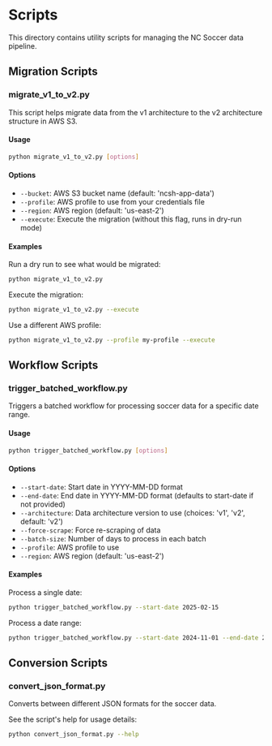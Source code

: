 # Scripts

This directory contains utility scripts for managing the NC Soccer data pipeline.

## Migration Scripts

### migrate_v1_to_v2.py

This script helps migrate data from the v1 architecture to the v2 architecture structure in AWS S3.

#### Usage

```bash
python migrate_v1_to_v2.py [options]
```

#### Options

- `--bucket`: AWS S3 bucket name (default: 'ncsh-app-data')
- `--profile`: AWS profile to use from your credentials file
- `--region`: AWS region (default: 'us-east-2')
- `--execute`: Execute the migration (without this flag, runs in dry-run mode)

#### Examples

Run a dry run to see what would be migrated:
```bash
python migrate_v1_to_v2.py
```

Execute the migration:
```bash
python migrate_v1_to_v2.py --execute
```

Use a different AWS profile:
```bash
python migrate_v1_to_v2.py --profile my-profile --execute
```

## Workflow Scripts

### trigger_batched_workflow.py

Triggers a batched workflow for processing soccer data for a specific date range.

#### Usage

```bash
python trigger_batched_workflow.py [options]
```

#### Options

- `--start-date`: Start date in YYYY-MM-DD format
- `--end-date`: End date in YYYY-MM-DD format (defaults to start-date if not provided)
- `--architecture`: Data architecture version to use (choices: 'v1', 'v2', default: 'v2')
- `--force-scrape`: Force re-scraping of data
- `--batch-size`: Number of days to process in each batch
- `--profile`: AWS profile to use
- `--region`: AWS region (default: 'us-east-2')

#### Examples

Process a single date:
```bash
python trigger_batched_workflow.py --start-date 2025-02-15
```

Process a date range:
```bash
python trigger_batched_workflow.py --start-date 2024-11-01 --end-date 2024-11-30
```

## Conversion Scripts

### convert_json_format.py

Converts between different JSON formats for the soccer data.

See the script's help for usage details:
```bash
python convert_json_format.py --help
```